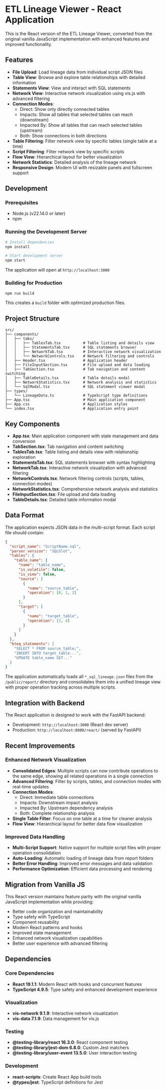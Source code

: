 # ETL Lineage Viewer - React Application

This is the React version of the ETL Lineage Viewer, converted from the original vanilla JavaScript implementation with enhanced features and improved functionality.

## Features

- **File Upload**: Load lineage data from individual script JSON files
- **Table View**: Browse and explore table relationships with detailed information
- **Statements View**: View and interact with SQL statements
- **Network View**: Interactive network visualization using vis.js with advanced filtering
- **Connection Modes**: 
  - Direct: Show only directly connected tables
  - Impacts: Show all tables that selected tables can reach (downstream)
  - Impacted By: Show all tables that can reach selected tables (upstream)
  - Both: Show connections in both directions
- **Table Filtering**: Filter network view by specific tables (single table at a time)
- **Script Filtering**: Filter network view by specific scripts
- **Flow View**: Hierarchical layout for better visualization
- **Network Statistics**: Detailed analysis of the lineage network
- **Responsive Design**: Modern UI with resizable panels and fullscreen support

## Development

### Prerequisites

- Node.js (v22.14.0 or later)
- npm

### Running the Development Server

```bash
# Install dependencies
npm install

# Start development server
npm start
```

The application will open at `http://localhost:3000`

### Building for Production

```bash
npm run build
```

This creates a `build` folder with optimized production files.

## Project Structure

```
src/
├── components/
│   ├── tabs/
│   │   ├── TablesTab.tsx          # Table listing and details view
│   │   ├── StatementsTab.tsx      # SQL statements browser
│   │   ├── NetworkTab.tsx         # Interactive network visualization
│   │   └── NetworkControls.tsx    # Network filtering and controls
│   ├── Header.tsx                 # Application header
│   ├── FileInputSection.tsx       # File upload and data loading
│   ├── TabSection.tsx             # Tab navigation and content switching
│   ├── TableDetails.tsx           # Table details modal
│   ├── NetworkStatistics.tsx      # Network analysis and statistics
│   └── SqlModal.tsx               # SQL statement viewer modal
├── types/
│   └── LineageData.ts             # TypeScript type definitions
├── App.tsx                        # Main application component
├── App.css                        # Application styles
└── index.tsx                      # Application entry point
```

## Key Components

- **App.tsx**: Main application component with state management and data conversion
- **TabSection.tsx**: Tab navigation and content switching
- **TablesTab.tsx**: Table listing and details view with relationship exploration
- **StatementsTab.tsx**: SQL statements browser with syntax highlighting
- **NetworkTab.tsx**: Interactive network visualization with advanced filtering
- **NetworkControls.tsx**: Network filtering controls (scripts, tables, connection modes)
- **NetworkStatistics.tsx**: Comprehensive network analysis and statistics
- **FileInputSection.tsx**: File upload and data loading
- **TableDetails.tsx**: Detailed table information modal

## Data Format

The application expects JSON data in the multi-script format. Each script file should contain:

```json
{
  "script_name": "ScriptName.sql",
  "parser_version": "SQLGlot",
  "tables": {
    "table_name": {
      "name": "table_name",
      "is_volatile": false,
      "is_view": false,
      "source": [
        {
          "name": "source_table",
          "operation": [0, 1, 2]
        }
      ],
      "target": [
        {
          "name": "target_table", 
          "operation": [3, 4]
        }
      ]
    }
  },
  "bteq_statements": [
    "SELECT * FROM source_table;",
    "INSERT INTO target_table...",
    "UPDATE table_name SET..."
  ]
}
```

The application automatically loads all `*_sql_lineage.json` files from the `/public/report/` directory and consolidates them into a unified lineage view with proper operation tracking across multiple scripts.

## Integration with Backend

The React application is designed to work with the FastAPI backend:

- Development: `http://localhost:3000` (React dev server)
- Production: `http://localhost:8000/react/` (served by FastAPI)

## Recent Improvements

### Enhanced Network Visualization
- **Consolidated Edges**: Multiple scripts can now contribute operations to the same edge, showing all related operations in a single connection
- **Advanced Filtering**: Filter by scripts, tables, and connection modes with real-time updates
- **Connection Modes**: 
  - Direct: Immediate table connections
  - Impacts: Downstream impact analysis
  - Impacted By: Upstream dependency analysis
  - Both: Complete relationship analysis
- **Single Table Filter**: Focus on one table at a time for cleaner analysis
- **Flow View**: Hierarchical layout for better data flow visualization

### Improved Data Handling
- **Multi-Script Support**: Native support for multiple script files with proper operation consolidation
- **Auto-Loading**: Automatic loading of lineage data from report folders
- **Better Error Handling**: Improved error messages and data validation
- **Performance Optimization**: Efficient data processing and rendering

## Migration from Vanilla JS

This React version maintains feature parity with the original vanilla JavaScript implementation while providing:

- Better code organization and maintainability
- Type safety with TypeScript
- Component reusability
- Modern React patterns and hooks
- Improved state management
- Enhanced network visualization capabilities
- Better user experience with advanced filtering

## Dependencies

### Core Dependencies
- **React 19.1.1**: Modern React with hooks and concurrent features
- **TypeScript 4.9.5**: Type safety and enhanced development experience

### Visualization
- **vis-network 9.1.9**: Interactive network visualization
- **vis-data 7.1.9**: Data management for vis.js

### Testing
- **@testing-library/react 16.3.0**: React component testing
- **@testing-library/jest-dom 6.8.0**: Custom Jest matchers
- **@testing-library/user-event 13.5.0**: User interaction testing

### Development
- **react-scripts**: Create React App build tools
- **@types/jest**: TypeScript definitions for Jest